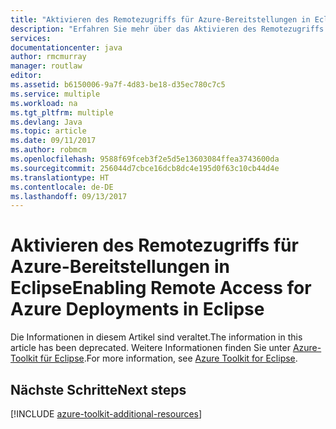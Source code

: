 ```yaml
---
title: "Aktivieren des Remotezugriffs für Azure-Bereitstellungen in Eclipse"
description: "Erfahren Sie mehr über das Aktivieren des Remotezugriffs auf Azure-Bereitstellungen mit dem Azure-Toolkit für Eclipse."
services: 
documentationcenter: java
author: rmcmurray
manager: routlaw
editor: 
ms.assetid: b6150006-9a7f-4d83-be18-d35ec780c7c5
ms.service: multiple
ms.workload: na
ms.tgt_pltfrm: multiple
ms.devlang: Java
ms.topic: article
ms.date: 09/11/2017
ms.author: robmcm
ms.openlocfilehash: 9588f69fceb3f2e5d5e13603084ffea3743600da
ms.sourcegitcommit: 256044d7cbce16dcb8dc4e195d0f63c10cb44d4e
ms.translationtype: HT
ms.contentlocale: de-DE
ms.lasthandoff: 09/13/2017
---
```

# <a name="enabling-remote-access-for-azure-deployments-in-eclipse"></a><span data-ttu-id="fa808-103">Aktivieren des Remotezugriffs für Azure-Bereitstellungen in Eclipse</span><span class="sxs-lookup"><span data-stu-id="fa808-103">Enabling Remote Access for Azure Deployments in Eclipse</span></span>

<span data-ttu-id="fa808-104">Die Informationen in diesem Artikel sind veraltet.</span><span class="sxs-lookup"><span data-stu-id="fa808-104">The information in this article has been deprecated.</span></span> <span data-ttu-id="fa808-105">Weitere Informationen finden Sie unter [Azure-Toolkit für Eclipse](azure-toolkit-for-eclipse.md).</span><span class="sxs-lookup"><span data-stu-id="fa808-105">For more information, see [Azure Toolkit for Eclipse](azure-toolkit-for-eclipse.md).</span></span>

## <a name="next-steps"></a><span data-ttu-id="fa808-106">Nächste Schritte</span><span class="sxs-lookup"><span data-stu-id="fa808-106">Next steps</span></span>

[!INCLUDE [azure-toolkit-additional-resources](../includes/azure-toolkit-additional-resources.md)]
